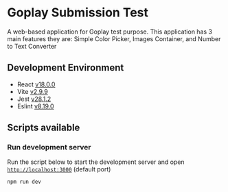 # Goplay Submission Test
A web-based application for Goplay test purpose. This application has 3 main features they are: Simple Color Picker, Images Container, and Number to Text Converter

## Development Environment
- React [v18.0.0](https://reactjs.org/docs/getting-started.html)
- Vite [v2.9.9](https://vitejs.dev/)
- Jest [v28.1.2](https://jestjs.io/)
- Eslint [v8.19.0](https://eslint.org/)

## Scripts available
### Run development server

Run the script below to start the development server and open [`http://localhost:3000`](http://localhost:3000) (default port)

```bash
npm run dev
```

